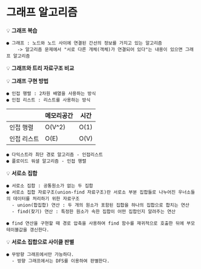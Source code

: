 # 그래프 알고리즘

💡 **그래프 복습**

    ● 그래프 : 노드와 노드 사이에 연결된 간선의 정보를 가지고 있는 알고리즘  
        -> 알고리즘 문제에서 "서로 다른 개체(객체)가 연결되어 있다"는 내용이 있으면 그래프 알고리즘


💡 **그래프와 트리 자료구조 비교**  
  

💡 **그래프 구현 방법**  

    ● 인접 행렬 : 2차원 배열을 사용하는 방식  
    ● 인접 리스트 : 리스트를 사용하는 방식  
  
  |  |메모리공간|시간|
  |------|---|---|
  |인접 행렬|O(V^2)|O(1)|
  |인접 리스트|O(E)|O(V)|
  
    ● 다익스트라 최단 경로 알고리즘 - 인접리스트
    ● 플로이드 워셜 알고리즘 - 인접 행렬  
  

  💡 **서로소 집합**  
  
    ● 서로소 집합 : 공통원소가 없는 두 집합  
    ● 서로소 집합 자료구조(union-find 자료구조)란 서로소 부분 집합들로 나누어진 우너소들의 데이터를 처리하기 위한 자료구조  
      - union(합집합) 연산 : 두 개의 원소가 포함된 집합을 하나의 집합으로 합치는 연산  
      - find(찾기) 연산 : 특정한 원소가 속한 집합이 어떤 집합인지 알려주는 연산  
        
    ● find 연산을 구현할 때 경로 압축을 사용하여 find 함수를 재귀적으로 호출한 뒤에 부모 테이블값을 갱신한다.  
  
  
  💡 **서로소 집합으로 사이클 판별**  
  
    ● 무방향 그래프에서만 가능하다.
      - 방향 그래프에서는 DFS를 이용하여 판별한다.
